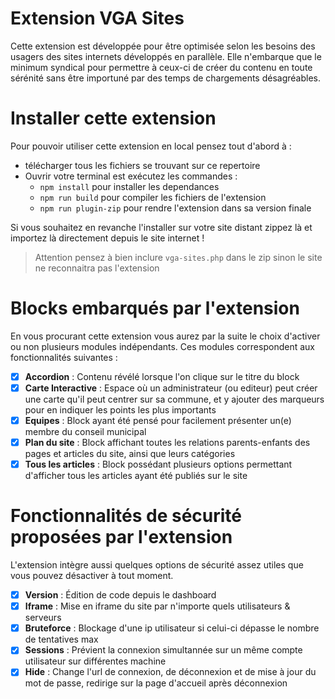 # Extension VGA Sites

Cette extension est développée pour être optimisée selon les besoins des usagers des sites internets développés en parallèle.
Elle n'embarque que le minimum syndical pour permettre à ceux-ci de créer du contenu en toute sérénité 
sans être importuné par des temps de chargements désagréables.

# Installer cette extension
Pour pouvoir utiliser cette extension en local pensez tout d'abord à : 
  - télécharger tous les fichiers se trouvant sur ce repertoire
  - Ouvrir votre terminal est exécutez les commandes :
      - `npm install` pour installer les dependances
      - `npm run build` pour compiler les fichiers de l'extension
      - `npm run plugin-zip` pour rendre l'extension dans sa version finale
      
Si vous souhaitez en revanche l'installer sur votre site distant zippez là et importez là directement depuis le site internet !

> Attention pensez à bien inclure `vga-sites.php` dans le zip sinon le site ne reconnaitra pas l'extension

# Blocks embarqués par l'extension
En vous procurant cette extension vous aurez par la suite le choix d'activer ou non plusieurs modules indépendants.
Ces modules correspondent aux fonctionnalités suivantes :

- [x] **Accordion** : Contenu révélé lorsque l'on clique sur le titre du block
- [x] **Carte Interactive** : Espace où un administrateur (ou editeur) peut créer une carte qu'il peut centrer sur sa commune, et y ajouter des marqueurs pour en indiquer les points les plus importants
- [x] **Equipes** : Block ayant été pensé pour facilement présenter un(e) membre du conseil municipal
- [x] **Plan du site** : Block affichant toutes les relations parents-enfants des pages et articles du site, ainsi que leurs catégories
- [x] **Tous les articles** : Block possédant plusieurs options permettant d'afficher tous les articles ayant été publiés sur le site

# Fonctionnalités de sécurité proposées par l'extension
L'extension intègre aussi quelques options de sécurité assez utiles que vous pouvez désactiver à tout moment.

- [x] **Version** : Édition de code depuis le dashboard
- [x] **Iframe** : Mise en iframe du site par n'importe quels utilisateurs & serveurs
- [x] **Bruteforce** : Blockage d'une ip utilisateur si celui-ci dépasse le nombre de tentatives max
- [x] **Sessions** : Prévient la connexion simultannée sur un même compte utilisateur sur différentes machine
- [x] **Hide** : Change l'url de connexion, de déconnexion et de mise à jour du mot de passe, redirige sur la page d'accueil après déconnexion

